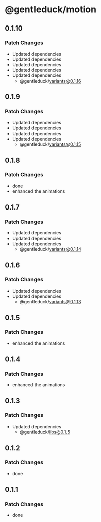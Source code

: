 # @gentleduck/motion

## 0.1.10

### Patch Changes

- Updated dependencies
- Updated dependencies
- Updated dependencies
- Updated dependencies
- Updated dependencies
  - @gentleduck/variants@0.1.16

## 0.1.9

### Patch Changes

- Updated dependencies
- Updated dependencies
- Updated dependencies
- Updated dependencies
  - @gentleduck/variants@0.1.15

## 0.1.8

### Patch Changes

- done
- enhanced the animations

## 0.1.7

### Patch Changes

- Updated dependencies
- Updated dependencies
- Updated dependencies
  - @gentleduck/variants@0.1.14

## 0.1.6

### Patch Changes

- Updated dependencies
- Updated dependencies
  - @gentleduck/variants@0.1.13

## 0.1.5

### Patch Changes

- enhanced the animations

## 0.1.4

### Patch Changes

- enhanced the animations

## 0.1.3

### Patch Changes

- Updated dependencies
  - @gentleduck/libs@0.1.5

## 0.1.2

### Patch Changes

- done

## 0.1.1

### Patch Changes

- done

